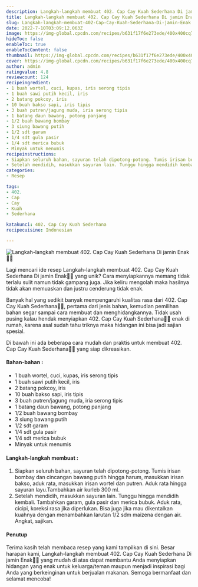 ```yaml
---
description: Langkah-langkah membuat 402. Cap Cay Kuah Sederhana Di jamin Enak"
title: Langkah-langkah membuat 402. Cap Cay Kuah Sederhana Di jamin Enak
slug: Langkah-langkah-membuat-402-Cap-Cay-Kuah-Sederhana-Di-jamin-Enak
date: 2022-7-10T03:09:12.063Z
image: https://img-global.cpcdn.com/recipes/b631f17f6e273ede/400x400cq70/photo.jpg
hideToc: false
enableToc: true
enableTocContent: false
thumbnail: https://img-global.cpcdn.com/recipes/b631f17f6e273ede/400x400cq70/photo.jpg
cover: https://img-global.cpcdn.com/recipes/b631f17f6e273ede/400x400cq70/photo.jpg
author: admin
ratingvalue: 4.8
reviewcount: 124
recipeingredient:
- 1 buah wortel, cuci, kupas, iris serong tipis
- 1 buah sawi putih kecil, iris
- 2 batang pokcoy, iris
- 10 buah bakso sapi, iris tipis
- 3 buah putren/jagung muda, iria serong tipis
- 1 batang daun bawang, potong panjang
- 1/2 buah bawang bombay
- 3 siung bawang putih
- 1/2 sdt garam
- 1/4 sdt gula pasir
- 1/4 sdt merica bubuk
- Minyak untuk menumis
recipeinstructions:
- Siapkan seluruh bahan, sayuran telah dipotong-potong. Tumis irisan bombay dan cincangan bawang putih hingga harum, masukkan irisan bakso, aduk rata, masukkan irisan wortel dan putren. Aduk rata hingga sayuran layu.Tambahkan air kurleb 300 ml.
- Setelah mendidih, masukkan sayuran lain. Tunggu hingga mendidih kembali. Tambahkan garam, gula pasir dan merica bubuk. Aduk rata, cicipi, koreksi rasa jika diperlukan. Bisa juga jika mau dikentalkan kuahnya dengan menambahkan larutan 1/2 sdm maizena dengan air. Angkat, sajikan.
categories:
- Resep

tags:
- 402.
- Cap
- Cay
- Kuah
- Sederhana

katakunci: 402. Cap Cay Kuah Sederhana
recipecuisine: Indonesian

---
```


![Langkah-langkah membuat 402. Cap Cay Kuah Sederhana Di jamin Enak👩‍🍳](https://img-global.cpcdn.com/recipes/b631f17f6e273ede/400x400cq70/photo.jpg)

Lagi mencari ide resep Langkah-langkah membuat 402. Cap Cay Kuah Sederhana Di jamin Enak👩‍🍳 yang unik? Cara menyiapkannya memang tidak terlalu sulit namun tidak gampang juga. Jika keliru mengolah maka hasilnya tidak akan memuaskan dan justru cenderung tidak enak.

Banyak hal yang sedikit banyak mempengaruhi kualitas rasa dari 402. Cap Cay Kuah Sederhana👩‍🍳, pertama dari jenis bahan, kemudian pemilihan bahan segar sampai cara membuat dan menghidangkannya. Tidak usah pusing kalau hendak menyiapkan 402. Cap Cay Kuah Sederhana👩‍🍳 enak di rumah, karena asal sudah tahu triknya maka hidangan ini bisa jadi sajian spesial.

Di bawah ini ada beberapa cara mudah dan praktis untuk membuat 402. Cap Cay Kuah Sederhana👩‍🍳 yang siap dikreasikan.

<!--inarticleads1-->

#### Bahan-bahan :

- 1 buah wortel, cuci, kupas, iris serong tipis
- 1 buah sawi putih kecil, iris
- 2 batang pokcoy, iris
- 10 buah bakso sapi, iris tipis
- 3 buah putren/jagung muda, iria serong tipis
- 1 batang daun bawang, potong panjang
- 1/2 buah bawang bombay
- 3 siung bawang putih
- 1/2 sdt garam
- 1/4 sdt gula pasir
- 1/4 sdt merica bubuk
- Minyak untuk menumis

<!--inarticleads2-->

#### Langkah-langkah membuat :

1. Siapkan seluruh bahan, sayuran telah dipotong-potong. Tumis irisan bombay dan cincangan bawang putih hingga harum, masukkan irisan bakso, aduk rata, masukkan irisan wortel dan putren. Aduk rata hingga sayuran layu.Tambahkan air kurleb 300 ml.
1. Setelah mendidih, masukkan sayuran lain. Tunggu hingga mendidih kembali. Tambahkan garam, gula pasir dan merica bubuk. Aduk rata, cicipi, koreksi rasa jika diperlukan. Bisa juga jika mau dikentalkan kuahnya dengan menambahkan larutan 1/2 sdm maizena dengan air. Angkat, sajikan.

#### Penutup

Terima kasih telah membaca resep yang kami tampilkan di sini. Besar harapan kami, Langkah-langkah membuat 402. Cap Cay Kuah Sederhana Di jamin Enak👩‍🍳 yang mudah di atas dapat membantu Anda menyiapkan hidangan yang enak untuk keluarga/teman maupun menjadi inspirasi bagi Anda yang berkeinginan untuk berjualan makanan. Semoga bermanfaat dan selamat mencoba!